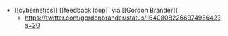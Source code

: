 - [[cybernetics]] [[feedback loop]] via [[Gordon Brander]]
    - https://twitter.com/gordonbrander/status/1640808226697498642?s=20
